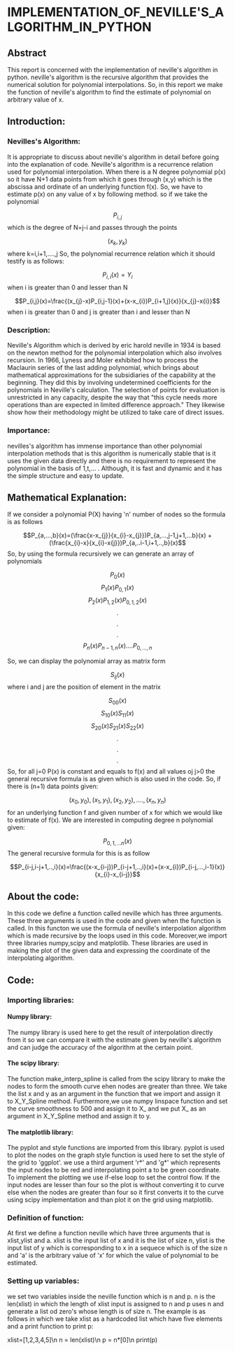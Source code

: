 # IMPLEMENTATION_OF_NEVILLE'S_ALGORITHM_IN_PYTHON

## Abstract
This report is concerned with the implementation of neville's algorithm in python. neville's algorithm is the recursive algorithm that provides the numerical solution for polynomial interpolations. So, in this report we make the function of neville's algorithm to find the estimate of polynomial on arbitrary value of x.

## Introduction:
### Nevilles's Algorithm:
It is appropriate to discuss about neville's algorithm in detail before going into the explanation of code. Neville's algorithm is a recurrence relation used for polynomial interpolation. When there is a N degree polynomial p(x) so it have N+1 data points from which it goes through (x,y) which is the abscissa and ordinate of an underlying function f(x). So, we have to estimate p(x) on any value of x by following method.
so if we take the polynomial

$$P_{i,j}$$ 
which is the degree of N=j-i and passes through the points


$$(x_{k},y_{k})$$
where k=i,i+1,....,j
So, the polynomial recurrence relation which it should testify is as follows:

$$P_{i,i}(x)=Y_{i}$$
when i is greater than 0 and lesser than N

$$P_{i,j}(x)=\frac{(x_{j}-x)P_{i,j-1}(x)+(x-x_{i})P_{i+1,j}(x)}{x_{j}-x{i}}$$
when i is greater than 0 and j is greater than i and lesser than N

### Description:
Neville's Algorithm which is derived by eric harold neville in 1934 is based on the newton method for the polynomial interpolation which also involves recursion. In 1966, Lyness and Moler exhibited how to process the Maclaurin series of the last adding polynomial, which brings about mathematical approximations for the subsidiaries of the capability at the beginning. They did this by involving undetermined coefficients for the polynomials in Neville's calculation. The selection of points for evaluation is unrestricted in any capacity, despite the way that "this cycle needs more operations than are expected in limited difference approach." They likewise show how their methodology might be utilized to take care of direct issues.

### Importance:
nevilles's algorithm has immense importance than other polynomial interpolation methods that is this algorithm is numerically stable that is it uses the given data directly and there is no requirement to represent the polynomial in the basis of 1,t,... . Although, it is fast and dynamic and it has the simple structure and easy to update.

## Mathematical Explanation:
If we consider a polynomial P(X) having 'n' number of nodes so the formula is as follows

$$P_{a,...,b}(x)=(\frac{x-x_{j}}{x_{i}-x_{j}})P_{a,...,j-1,j+1,...b}(x) + (\frac{x_{i}-x}{x_{i}-x{j}})P_{a,..i-1,i+1,..,b}(x)$$
So, by using the formula recursively we can generate an array of polynomials

$$P_{0}(x)$$
$$P_{1}(x)P_{0,1}(x)$$
$$P_{2}(x)P_{1,2}(x)P_{0,1,2}(x)$$
$$.$$
$$.$$
$$.$$
$$P_{n}(x)P_{n-1,n}(x)....P_{0,...,n}$$

So, we can display the polynomial array as matrix form

$$S_{ij}(x)$$
where i and j are the position of element in the matrix

$$S_{00}(x)$$
$$S_{10}(x)S_{11}(x)$$
$$S_{20}(x)S_{21}(x)S_{22}(x)$$
$$.$$
$$.$$
$$.$$
So, for all j=0 P(x) is constant and equals to f(x) and all values oj j>0 the general recursive formula is as given which is also used in the code. So, if there is (n+1) data points given:

$$(x_{0},y_{0}),(x_{1},y_{1}),(x_{2},y_{2}),....,(x_{n},y_{n})$$
for an underlying function f and given number of x for which we would like to estimate of f(x). We are interested in computing degree n polynomial given:

$$P_{0,1,...n}(x)$$
The general recursive formula for this is as follow

$$$$

$$P_{i-j,i-j+1,..,i}(x)=\frac{(x-x_{i-j})P_{i-j+1,..,i}(x)+(x-x_{i})P_{i-j,...,i-1}(x)}{x_{i}-x_{i-j}}$$

## About the code:
In this code we define a function called neville which has three arguments. These three arguments is used in the code and given when the function is called. In this functon we use the formula of neville's interpolation algorithm which is made recursive by the loops used in this code. Moreover,we import three libraries numpy,scipy and matplotlib. These libraries are used in making the plot of the given data and expressing the coordinate of the interpolating algorithm.

## Code:
### Importing libraries:
#### Numpy library:
The numpy library is used here to get the result of interpolation directly from it so we can compare it with the estimate given by neville's algorithm and can judge the accuracy of the algorithm at the certain point.
#### The scipy library:
The function make_interp_spline is called from the scipy library to make the nodes to form the smooth curve ehen nodes are greater than three. We take the list x and y as an argument in the function that we import and assign it to X_Y_Spline method. Furthermore,we use numpy linspace function and set the curve smoothness to 500 and assign it to X_ and we put X_ as an argument in X_Y_Spline method and assign it to y.
#### The matplotlib library:
The pyplot and style functions are imported from this library. pyplot is used to plot the nodes on the graph style function is used here to set the style of the grid to 'ggplot'. we use a third argument 'r*' and 'g*' which represents the input nodes to be red and interpolating point a to be green coordinate. To implement the plotting we use if-else loop to set the control flow. If the input nodes are lesser than four so the plot is without converting it to curve else when the nodes are greater than four so it first converts it to the curve using scipy implementation and than plot it on the grid using matplotlib.

### Definition of function:
At first we define a function neville which have three arguments that is xlist,ylist and a. xlist is the input list of x and it is the list of size n, ylist is the input list of y which is corresponding to x in a sequece which is of the size n and 'a' is the arbitrary value of 'x' for which the value of polynomial to be estimated.
### Setting up variables:
we set two variables inside the neville function which is n and p. n is the len(xlist) in which the length of xlist input is assigned to n and p uses n and generate a list od zero's whose length is of size n. The example is as follows in which we take xlist as a hardcoded list which have five elements and a print function to print p:

xlist=[1,2,3,4,5]\n
n = len(xlist)\n
p = n*[0]\n
print(p)
